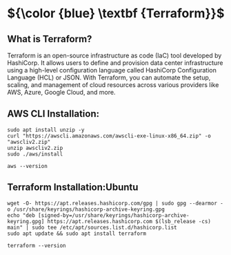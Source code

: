 # ${\color {blue} \textbf {Terraform}}$
## What is Terraform?
Terraform is an open-source infrastructure as code (IaC) tool developed by HashiCorp. It allows users to define and provision data center infrastructure using a high-level configuration language called HashiCorp Configuration Language (HCL) or JSON. With Terraform, you can automate the setup, scaling, and management of cloud resources across various providers like AWS, Azure, Google Cloud, and more.
## AWS CLI Installation:
````
sudo apt install unzip -y
curl "https://awscli.amazonaws.com/awscli-exe-linux-x86_64.zip" -o "awscliv2.zip"
unzip awscliv2.zip
sudo ./aws/install
````
````
aws --version
````
## Terraform Installation:Ubuntu
````
wget -O- https://apt.releases.hashicorp.com/gpg | sudo gpg --dearmor -o /usr/share/keyrings/hashicorp-archive-keyring.gpg
echo "deb [signed-by=/usr/share/keyrings/hashicorp-archive-keyring.gpg] https://apt.releases.hashicorp.com $(lsb_release -cs) main" | sudo tee /etc/apt/sources.list.d/hashicorp.list
sudo apt update && sudo apt install terraform
````
````
terraform --version
````
